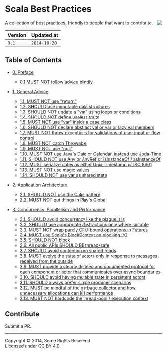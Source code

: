 # Scala Best Practices

<img src="https://raw.githubusercontent.com/monifu/scala-best-practices/master/assets/scala-logo-256.png"  align="right" style="z-index:1000; float: right;" />

A collection of best practices, friendly to people that want to
contribute.

| Version | Updated at   |
|---------|--------------|
| `0.1`   | `2014-10-20` |

## Table of Contents

- [0. Preface](0-preface.md)
  - [0.1 MUST NOT follow advice blindly](0-preface.md#01-must-not-follow-advice-blindly)

- [1. General Advice](1-general-advice.md)
  - [1.1. MUST NOT use "return"](1-general-advice.md#11-must-not-use-return)
  - [1.2. SHOULD use immutable data structures](1-general-advice.md#12-should-use-immutable-data-structures)
  - [1.3. SHOULD NOT update a "var" using loops or conditions](1-general-advice.md#13-should-not-update-a-var-using-loops-or-conditions)
  - [1.4. SHOULD NOT define useless traits](1-general-advice.md#14-should-not-define-useless-traits)
  - [1.5. MUST NOT use "var" inside a case class](1-general-advice.md#15-must-not-use-var-inside-a-case-class)
  - [1.6. SHOULD NOT declare abstract val or var or lazy val members](1-general-advice.md#16-should-not-declare-abstract-val-or-var-or-lazy-val-members)
  - [1.7. MUST NOT throw exceptions for validations of user input or flow control](1-general-advice.md#17-must-not-throw-exceptions-for-validations-of-user-input-or-flow-control)
  - [1.8. MUST NOT catch Throwable](1-general-advice.md#18-must-not-catch-throwable-when-catching-exceptions)
  - [1.9. MUST NOT use "null"](1-general-advice.md#19-must-not-use-null)
  - [1.10. MUST NOT use Java's Date or Calendar, instead use Joda-Time](1-general-advice.md#110-must-not-use-javas-date-or-calendar-instead-use-joda-time)
  - [1.11. SHOULD NOT use Any or AnyRef or isInstanceOf / asInstanceOf](1-general-advice.md#111-should-not-use-any-or-anyref-or-isinstanceof--asinstanceof)
  - [1.12. MUST serialize dates as either Unix Timestamp or ISO 8601](1-general-advice.md#112-must-serialize-dates-as-either-unix-timestamp-or-as-iso-8601)
  - [1.13. MUST NOT use magic values](1-general-advice.md#113-must-not-use-magic-values)
  - [1.14. SHOULD NOT use var as shared state](1-general-advice.md#114-should-not-use-var-as-shared-state)

- [2. Application Architecture](2-architecture.md)
  - [2.1. SHOULD NOT use the Cake pattern](2-architecture.md#21-should-not-use-the-cake-pattern)
  - [2.2. MUST NOT put things in Play's Global](2-architecture.md#22-must-not-put-things-in-plays-global)

- [3. Concurrency, Parallelism and Performance](3-concurrency-paralelism-performance.md)
  - [3.1. SHOULD avoid concurrency like the plague it is](3-concurrency-paralelism-performance.md#31-should-avoid-concurrency-like-the-plague-it-is)
  - [3.2. SHOULD use appropriate abstractions only where suitable](3-concurrency-paralelism-performance.md#32-should-use-appropriate-abstractions-only-where-suitable---future-actors-rx)
  - [3.3. MUST NOT wrap purely CPU-bound operations in Futures](3-concurrency-paralelism-performance.md#33-must-not-wrap-purely-cpu-bound-operations-in-futures)
  - [3.4. MUST use Scala's BlockContext on blocking I/O](3-concurrency-paralelism-performance.md#34-must-use-scalas-blockcontext-on-blocking-io)
  - [3.5. SHOULD NOT block](3-concurrency-paralelism-performance.md#35-should-not-block)
  - [3.6. All public APIs SHOULD BE thread-safe](3-concurrency-paralelism-performance.md#36-all-public-apis-should-be-thread-safe)
  - [3.7. SHOULD avoid contention on shared reads](3-concurrency-paralelism-performance.md#37-should-avoid-contention-on-shared-reads)
  - [3.8. MUST evolve the state of actors only in response to messages received from the outside](3-concurrency-paralelism-performance.md#38-must-evolve-the-state-of-actors-only-in-response-to-messages-received-from-the-outside)
  - [3.9. MUST provide a clearly defined and documented protocol for each component or actor that communicates over async boundaries](3-concurrency-paralelism-performance.md#39-must-provide-a-clearly-defined-and-documented-protocol-for-each-component-or-actor-that-communicates-over-async-boundaries)
  - [3.10. SHOULD avoid having mutable state in persistent actors](3-concurrency-paralelism-performance.md#310-should-avoid-having-mutable-state-in-persistent-actors)
  - [3.11. SHOULD always prefer single producer scenarios](3-concurrency-paralelism-performance.md#311-should-always-prefer-single-producer-scenarios)
  - [3.12. MUST be mindful of the garbage collector and how unnecessary allocations can kill performance](3-concurrency-paralelism-performance.md#312-must-be-mindful-of-the-garbage-collector-and-how-unnecessary-allocations-can-kill-performance)
  - [3.13. MUST NOT hardcode the thread-pool / execution context](3-concurrency-paralelism-performance.md#313-must-not-hardcode-the-thread-pool--execution-context)

## Contribute

Submit a PR.

---

Copyright &copy; 2014, Some Rights Reserved.<br />Licensed under [CC BY 4.0](https://creativecommons.org/licenses/by/4.0/).
